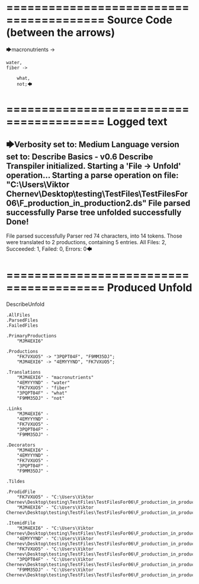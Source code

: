 ========================================
Source Code (between the arrows)
========================================

🡆macronutrients ->

    water,
	fiber ->

        what,
        not;🡄

========================================
Logged text
========================================

🡆Verbosity set to: Medium
Language version set to: Describe Basics - v0.6
Describe Transpiler initialized.
Starting a 'File -> Unfold' operation...
Starting a parse operation on file: "C:\Users\Viktor Chernev\Desktop\testing\TestFiles\TestFilesFor06\F_production_in_production2.ds"
File parsed successfully
Parse tree unfolded successfully
Done!
------------------------
File parsed successfully
Parser red 74 characters, into 14 tokens.
Those were translated to 2 productions, containing 5 entries.
All Files: 2, Succeeded: 1, Failed: 0, Errors: 0🡄

========================================
Produced Unfold
========================================

DescribeUnfold

    .AllFiles
    .ParsedFiles
    .FailedFiles

    .PrimaryProductions
        "MJM4EXI6" 

    .Productions
        "FK7VXUO5" -> "3PQPT04F", "F9MM35DJ";
        "MJM4EXI6" -> "4EMYYYND", "FK7VXUO5";

    .Translations
        "MJM4EXI6" - "macronutrients"
        "4EMYYYND" - "water"
        "FK7VXUO5" - "fiber"
        "3PQPT04F" - "what"
        "F9MM35DJ" - "not"

    .Links
        "MJM4EXI6" - 
        "4EMYYYND" - 
        "FK7VXUO5" - 
        "3PQPT04F" - 
        "F9MM35DJ" - 

    .Decorators
        "MJM4EXI6" - 
        "4EMYYYND" - 
        "FK7VXUO5" - 
        "3PQPT04F" - 
        "F9MM35DJ" - 

    .Tildes

    .ProdidFile
        "FK7VXUO5" - "C:\Users\Viktor Chernev\Desktop\testing\TestFiles\TestFilesFor06\F_production_in_production2.ds"
        "MJM4EXI6" - "C:\Users\Viktor Chernev\Desktop\testing\TestFiles\TestFilesFor06\F_production_in_production2.ds"

    .ItemidFile
        "MJM4EXI6" - "C:\Users\Viktor Chernev\Desktop\testing\TestFiles\TestFilesFor06\F_production_in_production2.ds"
        "4EMYYYND" - "C:\Users\Viktor Chernev\Desktop\testing\TestFiles\TestFilesFor06\F_production_in_production2.ds"
        "FK7VXUO5" - "C:\Users\Viktor Chernev\Desktop\testing\TestFiles\TestFilesFor06\F_production_in_production2.ds"
        "3PQPT04F" - "C:\Users\Viktor Chernev\Desktop\testing\TestFiles\TestFilesFor06\F_production_in_production2.ds"
        "F9MM35DJ" - "C:\Users\Viktor Chernev\Desktop\testing\TestFiles\TestFilesFor06\F_production_in_production2.ds"

